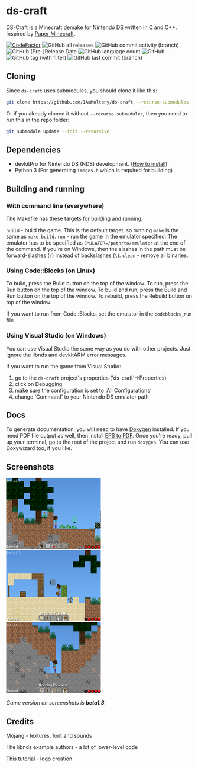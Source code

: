 # ds-craft

DS-Craft is a Minecraft demake for Nintendo DS written in C and C++. Inspired by [Paper Minecraft](https://scratch.mit.edu/projects/10128407/).

[![CodeFactor](https://www.codefactor.io/repository/github/iammoltony/ds-craft/badge/main)](https://www.codefactor.io/repository/github/iammoltony/ds-craft/overview/main)
![GitHub all releases](https://img.shields.io/github/downloads/IAmMoltony/ds-craft/total)
![GitHub commit activity (branch)](https://img.shields.io/github/commit-activity/w/IAmMoltony/ds-craft)
![GitHub (Pre-)Release Date](https://img.shields.io/github/release-date-pre/IAmMoltony/ds-craft)
![GitHub language count](https://img.shields.io/github/languages/count/IAmMoltony/ds-craft)
![GitHub](https://img.shields.io/github/license/IAmMoltony/ds-craft)
![GitHub tag (with filter)](https://img.shields.io/github/v/tag/IAmMoltony/ds-craft?label=latest%20version)
![GitHub last commit (branch)](https://img.shields.io/github/last-commit/IAmMoltony/ds-craft/main)

## Cloning

Since `ds-craft` uses submodules, you should clone it like this:

```bash
git clone https://github.com/IAmMoltony/ds-craft --recurse-submodules
```

Or if you already cloned it without `--recurse-submodules`, then you need to run this in the repo folder:

```bash
git submodule update --init --recursive
```

## Dependencies

- devkitPro for Nintendo DS (NDS) development. ([How to install](https://devkitpro.org/wiki/Getting_Started)).
- Python 3 (For generating `images.h` which is required for building)

## Building and running

### With command line (everywhere)

The Makefile has these targets for building and running:

`build` - build the game. This is the default target, so running `make` is the same as `make build`.
`run` - run the game in the emulator specified. The emulator has to be specified as `EMULATOR=/path/to/emulator` at the end of the command. If you're on Windows, then the slashes in the path must be forward-slashes (`/`) instead of backslashes (`\`).
`clean` - remove all binaries.

### Using Code::Blocks (on Linux)

To build, press the Build button on the top of the window. To run, press the Run button on the top of the window. To build and run, press the Build and Run
button on the top of the window. To rebuild, press the Rebuild button on top of the window.

If you want to run from Code::Blocks, set the emulator in the `codeblocks_run` file.

### Using Visual Studio (on Windows)

You can use Visual Studio the same way as you do with other projects. Just ignore the libnds and devkitARM error messages.

If you want to run the game from Visual Studio:

1. go to the `ds-craft` project's properties ('ds-craft'->Properties)
1. click on Debugging
1. make sure the configuration is set to 'All Configurations'
1. change 'Command' to your Nintendo DS emulator path

## Docs

To generate documentation, you will need to have [Doxygen](https://doxygen.nl) installed. If you need PDF file output as well, then install [EPS to PDF](https://tug.org/epstopdf/). Once you're ready, pull up your terminal, go to the root of the project and run `doxygen`. You can use Doxywizard too, if you like.

## Screenshots

![Screenshot 1](./screenshots/shot1.png)
![Screenshot 2](./screenshots/shot2.png)
![Screenshot 3](./screenshots/shot3.png)

*Game version on screenshots is **beta1.3**.*

## Credits

Mojang - textures, font and sounds

The libnds example authors - a lot of lower-level code

[This tutorial](https://www.youtube.com/watch?v=yb6QJl6mqf4) - logo creation
